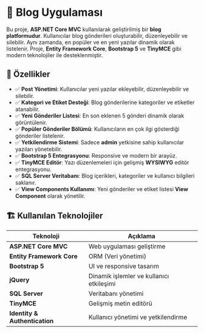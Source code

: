 # 📌 Blog Uygulaması

Bu proje, **ASP.NET Core MVC** kullanılarak geliştirilmiş bir **blog platformudur**. Kullanıcılar blog gönderileri oluşturabilir, düzenleyebilir ve silebilir. Aynı zamanda, en popüler ve en yeni yazılar dinamik olarak listelenir. Proje, **Entity Framework Core**, **Bootstrap 5** ve **TinyMCE** gibi modern teknolojiler ile desteklenmiştir.

## 🚀 Özellikler

- ✅ **Post Yönetimi**: Kullanıcılar yeni yazılar ekleyebilir, düzenleyebilir ve silebilir.
- ✅ **Kategori ve Etiket Desteği**: Blog gönderilerine kategoriler ve etiketler atanabilir.
- ✅ **Yeni Gönderiler Listesi**: En son eklenen 5 gönderi dinamik olarak görüntülenir.
- ✅ **Popüler Gönderiler Bölümü**: Kullanıcıların en çok ilgi gösterdiği gönderiler listelenir.
- ✅ **Yetkilendirme Sistemi**: Sadece **admin** yetkisine sahip kullanıcılar yazıları yönetebilir.
- ✅ **Bootstrap 5 Entegrasyonu**: Responsive ve modern bir arayüz.
- ✅ **TinyMCE Editör**: Yazı düzenlemeleri için gelişmiş **WYSIWYG** editör entegrasyonu.
- ✅ **SQL Server Veritabanı**: Blog içerikleri, kategoriler ve kullanıcı bilgileri saklanır.
- ✅ **View Components Kullanımı**: Yeni gönderiler ve etiket listesi **View Component** olarak yönetilir.

## 🏗 Kullanılan Teknolojiler

| Teknoloji | Açıklama |
|-----------|---------|
| **ASP.NET Core MVC** | Web uygulaması geliştirme |
| **Entity Framework Core** | ORM (Veri yönetimi) |
| **Bootstrap 5** | UI ve responsive tasarım |
| **jQuery** | Dinamik işlemler ve kullanıcı etkileşimi |
| **SQL Server** | Veritabanı yönetimi |
| **TinyMCE** | Gelişmiş metin editörü |
| **Identity & Authentication** | Kullanıcı yönetimi ve yetkilendirme |
